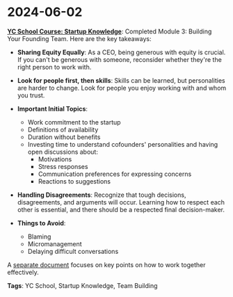 # 2024-06-02

**[YC School Course: Startup Knowledge](https://www.ycombinator.com/)**: Completed Module 3: Building Your Founding Team. Here are the key takeaways:

- **Sharing Equity Equally**: As a CEO, being generous with equity is crucial. If you can't be generous with someone, reconsider whether they're the right person to work with.

- **Look for people first, then skills**: Skills can be learned, but personalities are harder to change. Look for people you enjoy working with and whom you trust.

- **Important Initial Topics**:
  - Work commitment to the startup
  - Definitions of availability
  - Duration without benefits
  - Investing time to understand cofounders' personalities and having open discussions about:
    - Motivations
    - Stress responses
    - Communication preferences for expressing concerns
    - Reactions to suggestions
  
- **Handling Disagreements**: Recognize that tough decisions, disagreements, and arguments will occur. Learning how to respect each other is essential, and there should be a respected final decision-maker.

- **Things to Avoid**:
  - Blaming
  - Micromanagement
  - Delaying difficult conversations

A [separate document](/Startup/How%20to%20work%20together.md) focuses on key points on how to work together effectively.

**Tags**: YC School, Startup Knowledge, Team Building